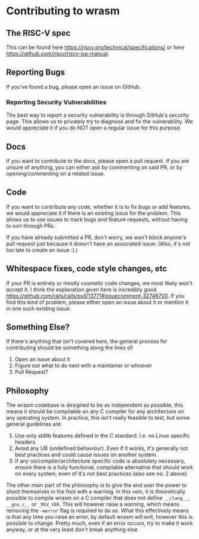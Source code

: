 # Contributing to wrasm

## The RISC-V spec

This can be found here https://riscv.org/technical/specifications/ or here
https://github.com/riscv/riscv-isa-manual.

## Reporting Bugs

If you've found a bug, please open an issue on GitHub.

### Reporting Security Vulnerabilities

The best way to report a security vulnerability is through GitHub's security
page. This allows us to privately try to diagnose and fix the vulnerability. We
would appreciate it if you do NOT open a regular issue for this purpose.

## Docs

If you want to contribute to the docs, please open a pull request. If you are
unsure of anything, you can either ask by commenting on said PR, or by
opening/commenting on a related issue.

## Code

If you want to contribute any code, whether it is to fix bugs or add features,
we would appreciate it if there is an existing issue for the problem. This
allows us to use issues to track bugs and feature requests, without having to
sort through PRs.

If you have already submitted a PR, don't worry, we won't block anyone's pull
request just because it doesn't have an associated issue. (Also, it's not too
late to create an issue :).)

## Whitespace fixes, code style changes, etc

If your PR is entirely or mostly cosmetic code changes, we most likely won't
accept it. I think the explanation given here is incredibly good
https://github.com/rails/rails/pull/13771#issuecomment-32746700. If you find
this kind of problem, please either open an issue about it or mention it in one
such existing issue.

## Something Else?

If there's anything that isn't covered here, the general process for
contributing should be something along the lines of:
1. Open an issue about it
2. Figure out what to do next with a maintainer or whoever
3. Pull Request?

## Philosophy

The wrasm codebase is designed to be as independent as possible, this means it should be compilable on any C compiler for any architecture on any operating system. In practice, this isn't really feasible to test, but some general guidelines are:
1. Use only stdlib features defined in the C standard. I.e. no Linux specific headers.
2. Avoid any UB (undefined behaviour). Even if it works, it's generally not best practices and could cause issues on another system.
3. If any os/compiler/architecture specific code is absolutely necessary, ensure there is a fully functional, compilable alternative that should work on every system, even of it's not best practices (also see no. 2 above)

The other main part of the philosophy is to give the end user the power to shoot themselves in the foot with a warning. In this vein, it is theoretically possible to compile wrasm on a C compiler that does not define `__clang__`, `__gnu_c__` or `_MSV_VER`. This will however raise a warning, which means removing the `-werror` flag is required to do so. What this effectively means is that any time you raise an error, by default wrasm will exit, however this is possible to change. Pretty much, even if an error occurs, try to make it work anyway, or at the very least don't break anything else.
